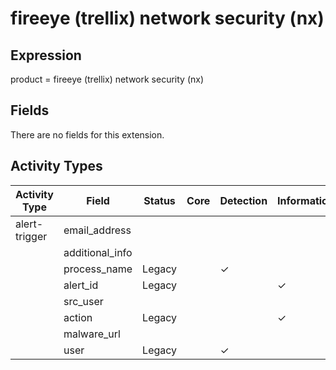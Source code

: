 fireeye (trellix) network security (nx)
=======================================

Expression
----------

product = fireeye (trellix) network security (nx)

Fields
------

There are no fields for this extension.

Activity Types
--------------

| Activity Type | Field           | Status | Core | Detection | Informational |
| ------------- | --------------- | ------ | ---- | --------- | ------------- |
| alert-trigger | email_address   |        |      |           |               |
|               | additional_info |        |      |           |               |
|               | process_name    | Legacy |      | &#10003;  |               |
|               | alert_id        | Legacy |      |           | &#10003;      |
|               | src_user        |        |      |           |               |
|               | action          | Legacy |      |           | &#10003;      |
|               | malware_url     |        |      |           |               |
|               | user            | Legacy |      | &#10003;  |               |

